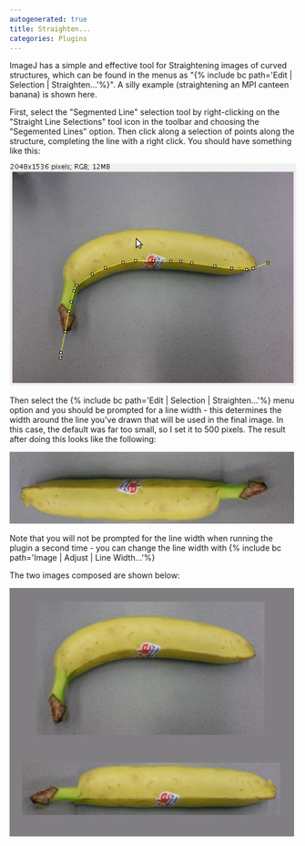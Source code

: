```yaml
---
autogenerated: true
title: Straighten...
categories: Plugins
---
```


ImageJ has a simple and effective tool for Straightening images of curved structures, which can be found in the menus as "{% include bc path='Edit | Selection | Straighten...'%}". A silly example (straightening an MPI canteen banana) is shown here.

First, select the "Segmented Line" selection tool by right-clicking on the "Straight Line Selections" tool icon in the toolbar and choosing the "Segemented Lines" option. Then click along a selection of points along the structure, completing the line with a right click. You should have something like this:

![The original banana with a segmented line selection](/media/tutorial-banana-selection.png "The original banana with a segmented line selection")

Then select the {% include bc path='Edit | Selection | Straighten...'%} menu option and you should be prompted for a line width - this determines the width around the line you've drawn that will be used in the final image. In this case, the default was far too small, so I set it to 500 pixels. The result after doing this looks like the following:

![The result of running the Straighten plugin](/media/tutorial-banana-straightened.jpg "The result of running the Straighten plugin")

Note that you will not be prompted for the line width when running the plugin a second time - you can change the line width with {% include bc path='Image | Adjust | Line Width...'%}

The two images composed are shown below:

![The original banana and the straightened version](/media/tutorial-bananas-result.jpg "The original banana and the straightened version")


